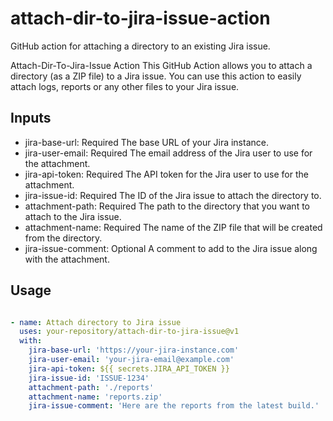 # attach-dir-to-jira-issue-action
GitHub action for attaching a directory to an existing Jira issue.

Attach-Dir-To-Jira-Issue Action
This GitHub Action allows you to attach a directory (as a ZIP file) to a Jira issue. You can use this action to easily attach logs, reports or any other files to your Jira issue.

## Inputs
 - jira-base-url: Required The base URL of your Jira instance.
 - jira-user-email: Required The email address of the Jira user to use for the attachment.
 - jira-api-token: Required The API token for the Jira user to use for the attachment.
 - jira-issue-id: Required The ID of the Jira issue to attach the directory to.
 - attachment-path: Required The path to the directory that you want to attach to the Jira issue.
 - attachment-name: Required The name of the ZIP file that will be created from the directory.
 - jira-issue-comment: Optional A comment to add to the Jira issue along with the attachment.

## Usage
```yaml

- name: Attach directory to Jira issue
  uses: your-repository/attach-dir-to-jira-issue@v1
  with:
    jira-base-url: 'https://your-jira-instance.com'
    jira-user-email: 'your-jira-email@example.com'
    jira-api-token: ${{ secrets.JIRA_API_TOKEN }}
    jira-issue-id: 'ISSUE-1234'
    attachment-path: './reports'
    attachment-name: 'reports.zip'
    jira-issue-comment: 'Here are the reports from the latest build.'

```